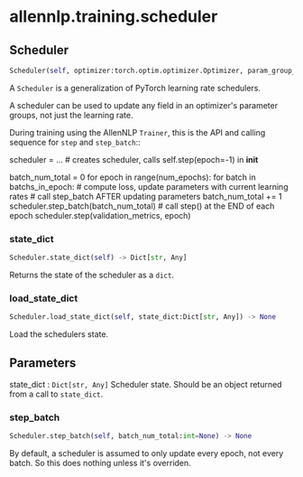 # allennlp.training.scheduler

## Scheduler
```python
Scheduler(self, optimizer:torch.optim.optimizer.Optimizer, param_group_field:str, last_epoch:int=-1) -> None
```

A ``Scheduler`` is a generalization of PyTorch learning rate schedulers.

A scheduler can be used to update any field in an optimizer's parameter groups,
not just the learning rate.

During training using the AllenNLP `Trainer`, this is the API and calling
sequence for ``step`` and ``step_batch``::

   scheduler = ... # creates scheduler, calls self.step(epoch=-1) in __init__

   batch_num_total = 0
   for epoch in range(num_epochs):
       for batch in batchs_in_epoch:
           # compute loss, update parameters with current learning rates
           # call step_batch AFTER updating parameters
           batch_num_total += 1
           scheduler.step_batch(batch_num_total)
       # call step() at the END of each epoch
       scheduler.step(validation_metrics, epoch)

### state_dict
```python
Scheduler.state_dict(self) -> Dict[str, Any]
```

Returns the state of the scheduler as a ``dict``.

### load_state_dict
```python
Scheduler.load_state_dict(self, state_dict:Dict[str, Any]) -> None
```

Load the schedulers state.

Parameters
----------
state_dict : ``Dict[str, Any]``
    Scheduler state. Should be an object returned from a call to ``state_dict``.

### step_batch
```python
Scheduler.step_batch(self, batch_num_total:int=None) -> None
```

By default, a scheduler is assumed to only update every epoch, not every batch.
So this does nothing unless it's overriden.

